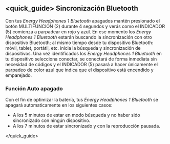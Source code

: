 ## <quick_guide> Sincronización Bluetooth

Con tus *Energy Headphones 1 Bluetooth* apagados mantén presionado el botón MULTIFUNCIÓN (2) durante 4 segundos y verás como el INDICADOR (5) comienza a parpadear en rojo y azul. En ese momento los *Energy Headphones 1 Bluetooth* estarán buscando la sincronización con otro dispositivo Bluetooth; al mismo tiempo desde tu dispositivo Bluetooth: móvil, tablet, portátil, etc. inicia la búsqueda y sincronización de dispositivos. Una vez identificados los *Energy Headphones 1 Bluetooth* en tu dispositivo selecciona conectar, se conectará de forma inmediata sin necesidad de códigos y el INDICADOR (5) pasará a hacer únicamente el parpadeo de color azul que indica que el dispositivo está encendido y emparejado.

### Función Auto apagado
Con el fin de optimizar la batería, tus *Energy Headphones 1 Bluetooth* se apagará automaticamente en los siguientes casos:

- A los 5 minutos de estar en modo búsqueda y no haber sido sincronizado con ningún dispositivo.
- A los 7 minutos de estar sincronizado y con la reproducción pausada.


</unique> </quick_guide>
